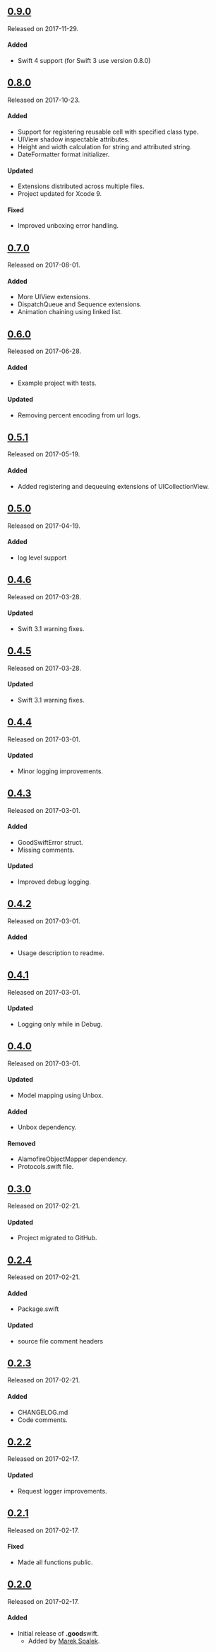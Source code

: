 ## [0.9.0](https://github.com/GoodRequest/GoodSwift/releases/tag/0.9.0)
Released on 2017-11-29.

#### Added
- Swift 4 support (for Swift 3 use version 0.8.0)

## [0.8.0](https://github.com/GoodRequest/GoodSwift/releases/tag/0.8.0)
Released on 2017-10-23.

#### Added
- Support for registering reusable cell with specified class type.
- UIView shadow inspectable attributes.
- Height and width calculation for string and attributed string.
- DateFormatter format initializer.

#### Updated
- Extensions distributed across multiple files.
- Project updated for Xcode 9.

#### Fixed
- Improved unboxing error handling.

## [0.7.0](https://github.com/GoodRequest/GoodSwift/releases/tag/0.7.0)
Released on 2017-08-01.

#### Added
- More UIView extensions.
- DispatchQueue and Sequence extensions.
- Animation chaining using linked list.

## [0.6.0](https://github.com/GoodRequest/GoodSwift/releases/tag/0.6.0)
Released on 2017-06-28.

#### Added
- Example project with tests.

#### Updated
- Removing percent encoding from url logs.

## [0.5.1](https://github.com/GoodRequest/GoodSwift/releases/tag/0.5.1)
Released on 2017-05-19.

#### Added
- Added registering and dequeuing extensions of UICollectionView.

## [0.5.0](https://github.com/GoodRequest/GoodSwift/releases/tag/0.5.0)
Released on 2017-04-19.

#### Added
- log level support

## [0.4.6](https://github.com/GoodRequest/GoodSwift/releases/tag/0.4.6)
Released on 2017-03-28.

#### Updated
- Swift 3.1 warning fixes.

## [0.4.5](https://github.com/GoodRequest/GoodSwift/releases/tag/0.4.5)
Released on 2017-03-28.

#### Updated
- Swift 3.1 warning fixes.

## [0.4.4](https://github.com/GoodRequest/GoodSwift/releases/tag/0.4.4)
Released on 2017-03-01.

#### Updated
- Minor logging improvements.

## [0.4.3](https://github.com/GoodRequest/GoodSwift/releases/tag/0.4.3)
Released on 2017-03-01.

#### Added
- GoodSwiftError struct.
- Missing comments.

#### Updated
- Improved debug logging.

## [0.4.2](https://github.com/GoodRequest/GoodSwift/releases/tag/0.4.2)
Released on 2017-03-01.

#### Added
- Usage description to readme.

## [0.4.1](https://github.com/GoodRequest/GoodSwift/releases/tag/0.4.1)
Released on 2017-03-01.

#### Updated
- Logging only while in Debug.

## [0.4.0](https://github.com/GoodRequest/GoodSwift/releases/tag/0.4.0)
Released on 2017-03-01.

#### Updated
- Model mapping using Unbox.

#### Added
- Unbox dependency.

#### Removed
- AlamofireObjectMapper dependency.
- Protocols.swift file.

## [0.3.0](https://github.com/GoodRequest/GoodSwift/releases/tag/0.3.0)
Released on 2017-02-21.

#### Updated
- Project migrated to GitHub.

## [0.2.4](https://github.com/GoodRequest/GoodSwift/releases/tag/0.2.4)
Released on 2017-02-21.

#### Added
- Package.swift

#### Updated
- source file comment headers

## [0.2.3](https://github.com/GoodRequest/GoodSwift/releases/tag/0.2.3)
Released on 2017-02-21.

#### Added
- CHANGELOG.md
- Code comments.

## [0.2.2](https://github.com/GoodRequest/GoodSwift/releases/tag/0.2.2)
Released on 2017-02-17.

#### Updated
- Request logger improvements.

## [0.2.1](https://github.com/GoodRequest/GoodSwift/releases/tag/0.2.1)
Released on 2017-02-17.

#### Fixed
- Made all functions public.

## [0.2.0](https://github.com/GoodRequest/GoodSwift/releases/tag/0.2.0)
Released on 2017-02-17.

#### Added
- Initial release of **.good**swift.
  - Added by [Marek Spalek](https://bitbucket.org/MarekSpalek/).
